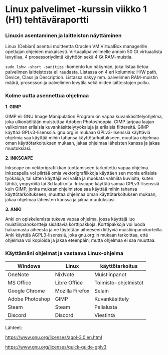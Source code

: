 # Linux palvelimet -kurssin viikko 1 (H1) tehtäväraportti

### Linuxin asentaminen ja laitteiston näyttäminen
Linux (Debian) asentui moitteetta Oraclen VM VirtualBox managerille opettajan ohjeiden mukaisesti. Virtuaalipalvelimelle annoin 50 Gt virtuaalista levytilaa, 4 prosessoriydintä käyttöön sekä 4 Gt RAM-muistia.

`sudo lshw -short -sanitize` -komento luo näkymän, joka listaa tietoa palvelimen laitteistosta eli raudasta.
Listassa on 4 eri kolumnia: H/W path, Device, Class ja Description. Listassa näkyy mm. palvelimen RAM-muistin määrä, prosessori ja palvelimen levytila sekä niiden laitteistojen polku. 

### Kolme uutta asennettua ohjelmaa

**1. GIMP**

GIMP eli GNU Image Manipulation Program on vapaa kuvankäsittelyohjelma, joka ulkonäöltään muistuttaa Adoben Photoshoppia. GIMP tarjoaa laajan valikoiman erilaisia kuvankäsittelytyökaluja ja erilaisia filttereitä. 
GIMP käyttää GPLv3-lisenssiä. gnu.org:in mukaan GPLv3-lisenssiä käyttäviä ohjelmia saa käyttää mihin tahansa käyttötarkoitukseen, muuttaa ohjelmaa oman käyttötarkoituksen mukaan, jakaa ohjelmaa läheisten kanssa ja jakaa muutoksiasi.

**2. INKSCAPE**

Inkscape on vektorigrafiikkan tuottamiseen tarkoitettu vapaa ohjelma. Inkscapella voi piirtää omia vektorigrafiikkoja käyttäen sen monia erilaisia työkaluja, tai sitten käyttäjä voi valita ja muokata valmiita kuvioita, kuten tähtiä, ympyröitä tai 3d laatikoita. Inkscape käyttää samaa GPLv3-lisenssiä kuin GIMP, jonka mukaan ohjelmistoa saa käyttää mihin tahansa käyttötarkoitukseen, muuttaa ohjelmaa oman käyttötarkoituksen mukaan, jakaa ohjelmaa läheisten kanssa ja jakaa muutoksiasi.

**3. ANKI**

Anki on opiskelemista tukeva vapaa ohjelma, jossa käyttäjä luo muistiinpanokortteja sisältäviä korttipakkoja. Korttipakkoja voi luoda haluamasta aiheesta ja ne täytetään aiheeseen liittyviä muistiinpanokorteilla. Anki käyttää AGPL3-lisenssiä, joka gnu.org:in mukaan tarkoittaa, että ohjelmaa voi kopioida ja jakaa eteenpäin, mutta ohjelmaa ei saa muuttaa.

### Käyttämäni ohjelmat ja vastaava Linux-ohjelma

|Windows|Linux|käyttötarkoitus|
|-------|-----|---------------|
|OneNote|NixNote|Muistiinpanot|
|MS Office|Libre Office|Toimisto-ohjelmistot|
|Google Chrome|Mozilla Firefox|Selain|
|Adobe Photoshop|GIMP|Kuvankäsittely|
|Steam|Steam|Pelialusta|
|Discord|Discord|Viestintä|


Lähteet:

https://www.gnu.org/licenses/agpl-3.0.en.html

https://www.gnu.org/licenses/quick-guide-gplv3


